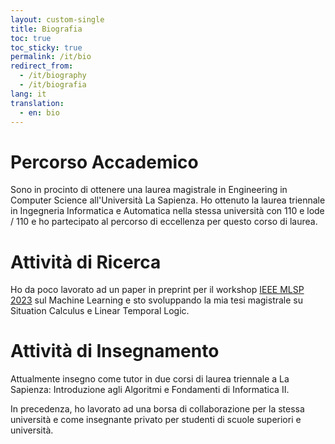 ```yaml
---
layout: custom-single
title: Biografia
toc: true
toc_sticky: true
permalink: /it/bio
redirect_from:
  - /it/biography
  - /it/biografia
lang: it
translation: 
  - en: bio
---
```


# Percorso Accademico

Sono in procinto di ottenere una laurea magistrale in Engineering in Computer Science all'Università La Sapienza. Ho ottenuto la laurea triennale in Ingegneria Informatica e Automatica nella stessa università con 110 e lode / 110 e ho partecipato al percorso di eccellenza per questo corso di laurea.

# Attività di Ricerca

Ho da poco lavorato ad un paper in preprint per il workshop [IEEE MLSP 2023](https://2023.ieeemlsp.org/) sul Machine Learning e sto svoluppando la mia tesi magistrale su Situation Calculus e Linear Temporal Logic.

# Attività di Insegnamento

Attualmente insegno come tutor in due corsi di laurea triennale a La Sapienza: Introduzione agli Algoritmi e Fondamenti di Informatica II.

In precedenza, ho lavorato ad una borsa di collaborazione per la stessa università e come insegnante privato per studenti di scuole superiori e università.